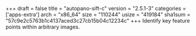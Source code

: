 +++
draft = false
title = "autopano-sift-c"
version = "2.5.1-3"
categories = ['apps-extra']
arch = "x86_64"
size = "110244"
usize = "419184"
sha1sum = "57c9e2c5763b1c4137aced3c27cb15b04c12234c"
+++
Identify key feature points within arbitrary images.